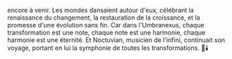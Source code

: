 encore à venir.
Les mondes dansaient autour d'eux,
célébrant la renaissance du changement,
la restauration de la croissance,
et la promesse
d'une évolution sans fin.
Car dans l'Umbranexus,
chaque transformation est une note,
chaque note est une harmonie,
chaque harmonie est une éternité.
Et Noctuvian,
musicien de l'infini,
continuait son voyage,
portant en lui la symphonie
de toutes les transformations.
🌌🕯️
